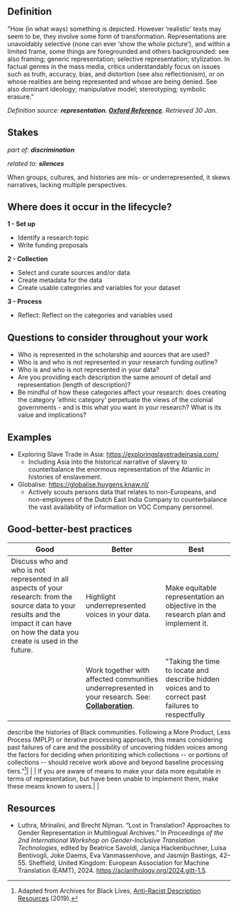 ## Definition
"How (in what ways) something is depicted. However ‘realistic’ texts may seem to be, they involve some form of transformation. Representations are unavoidably selective (none can ever ‘show the whole picture’), and within a limited frame, some things are foregrounded and others backgrounded: see also framing; generic representation; selective representation; stylization. In factual genres in the mass media, critics understandably focus on issues such as truth, accuracy, bias, and distortion (see also reflectionism), or on whose realities are being represented and whose are being denied. See also dominant ideology; manipulative model; stereotyping; symbolic erasure."

_Definition source: **representation. [Oxford Reference](https://www.oxfordreference.com/view/10.1093/oi/authority.20111014165925770)**. Retrieved 30 Jan._

## Stakes
_part of: **discrimination**_

_related to: **silences**_

When groups, cultures, and histories are mis- or underrepresented, it skews narratives, lacking multiple perspectives.  

## Where does it occur in the lifecycle?

**1 - Set up**<br>

- Identify a research topic
- Write funding proposals

**2 - Collection**

- Select and curate sources and/or data
- Create metadata for the data
- Create usable categories and variables for your dataset

**3 - Process**

- Reflect: Reflect on the categories and variables used


## Questions to consider throughout your work
- Who is represented in the scholarship and sources that are used?
- Who is and who is not represented in your research funding outline? 
- Who is and who is not represented in your data?
- Are you providing each description the same amount of detail and representation (length of description)?
- Be mindful of how these categories affect your research: does creating the category 'ethnic category' perpetuate the views of the colonial governments - and is this what you want in your research? What is its value and implications?


## Examples
- Exploring Slave Trade in Asia: https://exploringslavetradeinasia.com/ 
    - Including Asia into the historical narrative of slavery to counterbalance the enormous representation of the Atlantic in histories of enslavement. 
- Globalise: https://globalise.huygens.knaw.nl/ 
    - Actively scouts persons data that relates to non-Europeans, and non-employees of the Dutch East India Company to counterbalance the vast availability of information on VOC Company personnel.
 

## Good-better-best practices

| Good | Better | Best|
|---|---|---|
| Discuss who and who is not represented in all aspects of your research: from the source data to your results and the impact it can have on how the data you create is used in the future.| Highlight underrepresented voices in your data.| Make equitable representation an objective in the research plan and implement it.|
| | Work together with affected communities underrepresented in your research. See: [**Collaboration**](/bias/types/collaboration).| "Taking the time to locate and describe hidden voices and to correct past failures to respectfully
describe the histories of Black communities. Following a More Product, Less Process (MPLP) or
iterative processing approach, this means considering past failures of care and the possibility of
uncovering hidden voices among the factors for deciding when prioritizing which collections -- or
portions of collections -- should receive work above and beyond baseline processing tiers.”[^1]| 
| | If you are aware of means to make your data more equitable in terms of representation, but have been unable to implement them, make these means known to users.| | 

## Resources
- Luthra, Mrinalini, and Brecht Nijman. “Lost in Translation? Approaches to Gender Representation in Multilingual Archives.” In _Proceedings of the 2nd International Workshop on Gender-Inclusive Translation Technologies_, edited by Beatrice Savoldi, Janiça Hackenbuchner, Luisa Bentivogli, Joke Daems, Eva Vanmassenhove, and Jasmijn Bastings, 42–55. Sheffield, United Kingdom: European Association for Machine Translation (EAMT), 2024. https://aclanthology.org/2024.gitt-1.5. 

[^1]: Adapted from Archives for Black Lives, <a href='https://archivesforblacklives.wordpress.com/wp-content/uploads/2019/10/ardr_final.pdf'>Anti-Racist Description Resources</a> (2019).